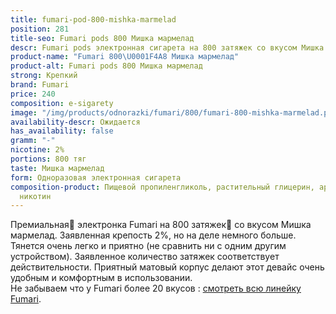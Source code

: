 ```yaml
---
title: fumari-pod-800-mishka-marmelad
position: 281
title-seo: Fumari pods 800 Мишка мармелад
descr: Fumari pods электронная сигарета на 800 затяжек со вкусом Мишка мармелад
product-name: "Fumari 800\U0001F4A8 Мишка мармелад"
product-alt: Fumari pods 800 Мишка мармелад
strong: Крепкий
brand: Fumari
price: 240
composition: e-sigarety
image: "/img/products/odnorazki/fumari/800/fumari-800-mishka-marmelad.png"
availability-descr: Ожидается
has_availability: false
gramm: "-"
nicotine: 2%
portions: 800 тяг
taste: Мишка мармелад
form: Одноразовая электронная сигарета
composition-product: Пищевой пропиленгликоль, растительный глицерин, ароматизатор,
  никотин
---
```


Премиальная🥇 электронка Fumari на 800 затяжек💨 со вкусом Мишка мармелад. Заявленная крепость 2%, но на деле немного больше. Тянется очень легко и приятно (не сравнить ни с одним другим устройством). Заявленное количество затяжек соответствует действительности. Приятный матовый корпус делают этот девайс очень удобным и комфортным в использовании.<br>
Не забываем что у Fumari более 20 вкусов : [смотреть всю линейку Fumari](/fumari).